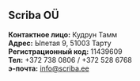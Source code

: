 ## Scriba OÜ

**Контактное лицо:** Кудрун Тамм<br>
**Адрес:** Ыпетая 9, 51003 Тарту<br>
**Регистрационный код:** 11439609<br>
**Тел:** +372 738 0806 / +372 528 6768<br>
**э-почта:** info@scriba.ee
